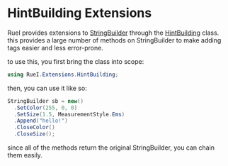 # HintBuilding Extensions
RueI provides extensions to [StringBuilder](https://learn.microsoft.com/en-us/dotnet/api/system.text.stringbuilder?view=net-7.0) through the [HintBuilding](./api/RueI.Extensions.HintBuilding.HintBuilding.html) class. this provides a large number of methods on StringBuilder to make adding tags easier and less error-prone.

to use this, you first bring the class into scope:
```csharp
using RueI.Extensions.HintBuilding;
```
then, you can use it like so: 
```csharp
StringBuilder sb = new()
  .SetColor(255, 0, 0)
  .SetSize(1.5, MeasurementStyle.Ems)
  .Append("hello!")
  .CloseColor()
  .CloseSize();
```
since all of the methods return the original StringBuilder, you can chain them easily.